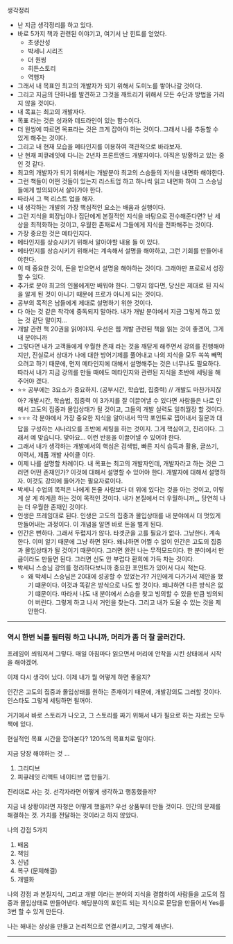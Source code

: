 생각정리

- 난 지금 생각정리를 하고 있다.
- 바로 5가지 책과 관련된 이야기고, 여기서 난 힌트를 얻었다.
  - 초생산성
  - 박세니 시리즈
  - 더 원씽
  - 히든스토리
  - 역행자
- 그래서 내 목표인 최고의 개발자가 되기 위해서 도미노를 쌓아나갈 것이다.
- 그리고 지금의 단하나를 발견하고 그것을 깨트리기 위해서 모든 수단과 방법을 가리지 않을 것이다.
- 내 목표는 최고의 개발자다.
- 목표 라는 것은 성과와 데드라인이 있는 함수이다.
- 더 원씽에 따르면 목표라는 것은 크게 잡아야 하는 것이다..그래서 나를 추동할 수 있게 해주는 것이다.
- 그리고 내 현재 모습을 메타인지를 이용하여 객관적으로 바라보자.
- 난 현재 피큐레잇에 다니는 2년차 프론트엔드 개발자이다. 아직은 방황하고 있는 중 인 것 같다.
- 최고의 개발자가 되기 위해서는 개발분야 최고의 스승들의 지식을 내면화 해야한다.
- 그런 책들이 어떤 것들이 있는지 리스트업 하고 하나씩 읽고 내면화 하여 그 스승님들에게 빙의되어서 살아가야 한다.
- 따라서 그 책 리스트 업을 해자.
- 내 생각하는 개발의 가장 핵심적인 요소는 배움과 실행이다.
- 그런 지식을 회장님이나 집단에게 본질적인 지식을 바탕으로 전수해준다면? 난 세상을 최적화하는 것이고, 우월한 존재로서 그들에게 지식을 전파해주는 것이다.
- 가장 중요한 것은 메타인지다.
- 메타인지를 상승시키기 위해서 알아야할 내용 들 이 있다.
- 메타인지를 상승시키기 위해서는 계속해서 설명을 해야하고, 그런 기회를 만들어내야한다.
- 이 때 중요한 것이, 돈을 받으면서 설명을 해야하는 것이다. 그래야만 프로로서 성장할 수 있다.
- 추가로 분야 최고의 인물에게만 배워야 한다. 그렇지 않다면, 당신은 제대로 된 지식을 알게 된 것이 아니기 때문에 프로가 아니게 되는 것이다.
- 공부의 목적은 남들에게 제대로 설명하기 위한 것이다.
- 다 아는 것 같은 착각에 중독되지 말아라. 내가 개발 분야에서 지금 그렇게 하고 있는 것 같단 말이지...
- 개발 관련 책 20권을 읽어야지. 우선은 웹 개발 관련된 책을 읽는 것이 좋겠어, 그게 내 분야니까
- 그렇다면 내가 고객들에게 우월한 존재 라는 것을 깨닫게 해주면서 강의를 진행해야지만, 진실로서 상대가 나에 대한 방어기제를 풀어내고 나의 지식을 모두 쏙쏙 빼먹으려고 하기 때문에, 먼저 메타인지에 대해서 설명해주는 것은 너무나도 필요하다. 따라서 내가 지금 강의를 만들 때에도 메타인지와 관련된 지식을 초반에 세팅을 해주어야 겠다.
- ⭐️⭐️ 공부에는 3요소가 중요하지. (공부시간, 학습법, 집중력) // 개발도 마찬가지잖아? 개발시간, 학습법, 집중력 이 3가지를 잘 이끌어낼 수 있다면 사람들은 나로 인해서 고도의 집중과 몰입상태가 될 것이고, 그들의 개발 실력도 일취월장 할 것이다.
- ⭐️⭐️⭐️ 각 분야에서 가장 중요한 지식을 알아내서 딱딱 포인트로 찝어내서 질문과 대답을 구성하는 시나리오를 초반에 세팅을 하는 것이지. 그게 핵심이고, 진리이다. 그래서 예 맞습니다. 맞아요... 이런 반응을 이끌어낼 수 있어야 한다.
- 그래서 내가 생각하는 개발에서의 핵심은 검색법, 빠른 지식 습득과 활용, 글쓰기, 이력서, 제품 개발 사이클 이다.
- 이제 나를 설명할 차례이다. 내 목표는 최고의 개발자인데, 개발자라고 하는 것은 그러면 어떤 존재인가? 이것에 대해서 설명할 수 있어야 한다. 개발자에 대해서 설명하자. 이것도 강의에 들어가는 필요자료이다.
- 박세니 수업의 목적은 나에게 돈줄 사람보다 더 위에 있다는 것을 아는 것이고, 이렇게 살 게 하게끔 하는 것이 목적인 것이다. 내가 본질에서 더 우월하니까,,, 당연히 나는 더 우월한 존재인 것이다.
- 인생은 프레임대로 된다. 인생은 고도의 집중과 몰입상태를 내 분야에서 더 멋있게 만들어내는 과정이다. 이 개념을 알면 바로 돈을 벌게 된다.
- 인간은 뻔하다. 그래서 두렵지가 않다. 타겟군을 고를 필요가 없다. 그냥한다. 계속한다. 이미 알기 때문에 그냥 하면 된다. 왜냐하면 어쩔 수 없이 인간은 고도의 집중과 몰입상태가 될 것이기 때문이다. 그러면 완전 나는 무적모드이다. 한 분야에서 만큼이라도 만들면 된다. 그러면 신도 안 부럽다 환희에 가득 차는 것이다.
- 박세니 스승님 강의를 정리하다보니까 중요한 포인트가 있어서 다시 적는다.
  - 왜 박세니 스승님은 20대에 성공할 수 있었는가? 거인에게 다가가서 제안을 했기 떄문이다. 이것과 똑같은 방식으로 나도 할 것이다. 왜냐하면 다른 방식은 없기 떄문이다. 따라서 나도 내 분야에서 스승을 찾고 빙의할 수 있을 만큼 빙의되어 버린다. 그렇게 하고 나서 거인을 찾는다. 그리고 내가 도울 수 있는 것을 제안한다.

---

### 역시 한번 뇌를 필터링 하고 나니까, 머리가 좀 더 잘 굴러간다.

프레임이 씌워져서 그렇다. 매일 아침마다 읽으면서 머리에 안착을 시킨 상태에서 시작을 해야겠어.

이제 다시 생각이 났다. 이제 내가 뭘 어떻게 하면 좋을지?

인간은 고도의 집중과 몰입상태를 원하는 존재이기 때문에, 개발강의도 그러할 것이다.
인스타도 그렇게 세팅하면 될꺼야.

거기에서 바로 스토리가 나오고, 그 스토리를 짜기 위해서 내가 필요로 하는 자료는 모두 책에 있다.

현실적인 목표 시간을 잡아본다? 120%의 목표치로 말이다.

지금 당장 해야하는 것 ...

1. 그리디브
2. 피큐레잇 리액트 네이티브 앱 만들기.

진리대로 사는 것. 선각자라면 어떻게 생각하고 행동했을까?

지금 내 상황이라면 자청은 어떻게 했을까?
우선 상품부터 만들 것이다. 인간의 문제를 해결하는 것. 가치를 전달하는 것이라고 하지 않았다.

나의 강점 5가지

1. 배움
2. 책임
3. 신념
4. 복구 (문제해결)
5. 개별화

나의 강점 과 본질지식, 그리고 개발 이라는 분야의 지식을 결합하여 사람들을 고도의 집중과 몰입상태로 만들어낸다.
해당분야의 포인트 되는 지식으로 문답을 만들어서 Yes를 3번 할 수 있게 만든다.

나는 해내는 상상을 만들고 논리적으로 연결시키고, 그렇게 해낸다.

---
